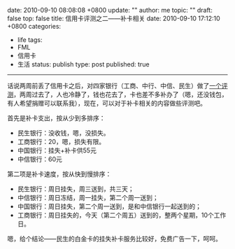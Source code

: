 date: 2010-09-10 08:08:08 +0800
update: ""
author: me
topic: ""
draft: false
top: false
title: 信用卡评测之二——补卡相关
date: 2010-09-10 17:12:10 +0800
categories:
- life
tags:
- FML
- 信用卡
- 生活
status: publish
type: post
published: true
---
<p>话说两周前丢了信用卡之后，对四家银行（工商、中行、中信、民生）做了<a href="http://wangxu.me/blog/?p=442">一个评测</a>，两周过去了，人也冷静了，钱也花去了，卡也差不多补办了（嗯，还没钱包，有人希望捐赠可以联系我），现在，可以对于补卡相关的内容做些评测吧。</p>

<p>首先是补卡支出，按从少到多排序：</p>

<ul>

<li>民生银行：没收钱，嗯，没损失。</li>

<li>工商银行：20，嗯，损失有限。</li>

<li>中国银行：挂失+补卡供55元</li>

<li>中信银行：60元</li>

</ul>

<p>第二项是补卡速度，按从快到慢排序：</p>

<ul>

<li>民生银行：周日挂失，周三送到，共三天；</li>

<li>中信银行：周日冻结，周一挂失，第二个周一送到；</li>

<li>中国银行：周日挂失，第二个周一送到，是和中信银行一起送到的；</li>

<li>工商银行：周日挂失的，今天（第二个周五）送到的，整两个星期，10个工作日。</li>

</ul>

<p>嗯，给个结论——民生的白金卡的挂失补卡服务比较好，免费广告一下，呵呵。</p>
